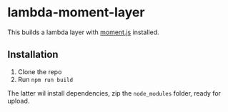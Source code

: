 # lambda-moment-layer

This builds a lambda layer with [moment.js](https://momentjs.com) installed. 

## Installation

1. Clone the repo
2. Run `npm run build`

The latter wil install dependencies, zip the `node_modules` folder, 
ready for upload.


